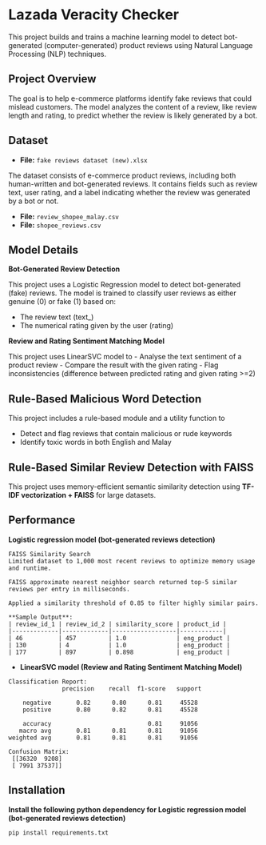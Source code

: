 # Lazada Veracity Checker
This project builds and trains a machine learning model to detect bot-generated (computer-generated) product reviews using Natural Language Processing (NLP) techniques.
## Project Overview
The goal is to help e-commerce platforms identify fake reviews that could mislead customers. The model analyzes the content of a review, like review length and rating, to predict whether the review is likely generated by a bot.
## Dataset
- **File:** `fake reviews dataset (new).xlsx`

The dataset consists of e-commerce product reviews, including both human-written and bot-generated reviews. It contains fields such as review text, user rating, and a label indicating whether the review was generated by a bot or not.

- **File:** `review_shopee_malay.csv`
- **File:** `shopee_reviews.csv`

## Model Details

**Bot-Generated Review Detection**

This project uses a Logistic Regression model to detect bot-generated (fake) reviews.
The model is trained to classify user reviews as either genuine (0) or fake (1) based on:
- The review text (text_)
- The numerical rating given by the user (rating)

**Review and Rating Sentiment Matching Model**

   This project uses LinearSVC model to 
    - Analyse the text sentiment of a product review
    - Compare the result with the given rating
    - Flag inconsistencies (difference between predicted rating and given rating >=2)

## Rule-Based Malicious Word Detection

 This project includes a rule-based module and a utility function to 
   - Detect and flag reviews that contain malicious or rude keywords
   - Identify toxic words in both English and Malay

## Rule-Based Similar Review Detection with FAISS

This project uses memory-efficient semantic similarity detection using **TF-IDF vectorization + FAISS** for large datasets.

## Performance

**Logistic regression model (bot-generated reviews detection)**
```
FAISS Similarity Search
Limited dataset to 1,000 most recent reviews to optimize memory usage and runtime.

FAISS approximate nearest neighbor search returned top-5 similar reviews per entry in milliseconds.

Applied a similarity threshold of 0.85 to filter highly similar pairs.

**Sample Output**:
| review_id_1 | review_id_2 | similarity_score | product_id |
|-------------|-------------|------------------|------------|
| 46          | 457         | 1.0              | eng_product |
| 130         | 4           | 1.0              | eng_product |
| 177         | 897         | 0.898            | eng_product |
```
- **LinearSVC model (Review and Rating Sentiment Matching Model)**
```
Classification Report:
               precision    recall  f1-score   support

    negative       0.82      0.80      0.81     45528
    positive       0.80      0.82      0.81     45528

    accuracy                           0.81     91056
   macro avg       0.81      0.81      0.81     91056
weighted avg       0.81      0.81      0.81     91056

Confusion Matrix:
 [[36320  9208]
 [ 7991 37537]]
```
## Installation
**Install the following python dependency for Logistic regression model (bot-generated reviews detection)**

```python
pip install requirements.txt
```
